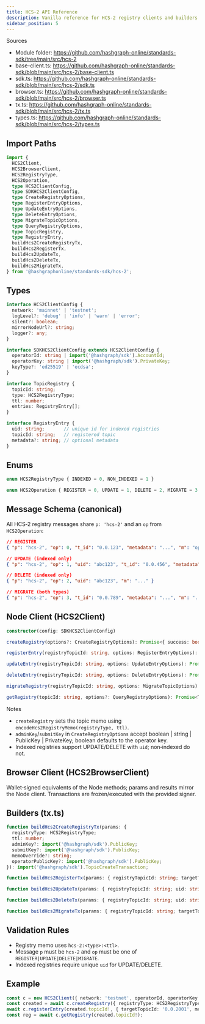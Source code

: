 ```yaml
---
title: HCS‑2 API Reference
description: Vanilla reference for HCS‑2 registry clients and builders in the Standards SDK.
sidebar_position: 5
---
```


Sources
- Module folder: https://github.com/hashgraph-online/standards-sdk/tree/main/src/hcs-2
- base-client.ts: https://github.com/hashgraph-online/standards-sdk/blob/main/src/hcs-2/base-client.ts
- sdk.ts: https://github.com/hashgraph-online/standards-sdk/blob/main/src/hcs-2/sdk.ts
- browser.ts: https://github.com/hashgraph-online/standards-sdk/blob/main/src/hcs-2/browser.ts
- tx.ts: https://github.com/hashgraph-online/standards-sdk/blob/main/src/hcs-2/tx.ts
- types.ts: https://github.com/hashgraph-online/standards-sdk/blob/main/src/hcs-2/types.ts

## Import Paths

```ts
import {
  HCS2Client,
  HCS2BrowserClient,
  HCS2RegistryType,
  HCS2Operation,
  type HCS2ClientConfig,
  type SDKHCS2ClientConfig,
  type CreateRegistryOptions,
  type RegisterEntryOptions,
  type UpdateEntryOptions,
  type DeleteEntryOptions,
  type MigrateTopicOptions,
  type QueryRegistryOptions,
  type TopicRegistry,
  type RegistryEntry,
  buildHcs2CreateRegistryTx,
  buildHcs2RegisterTx,
  buildHcs2UpdateTx,
  buildHcs2DeleteTx,
  buildHcs2MigrateTx,
} from '@hashgraphonline/standards-sdk/hcs-2';
```

## Types

```ts
interface HCS2ClientConfig {
  network: 'mainnet' | 'testnet';
  logLevel?: 'debug' | 'info' | 'warn' | 'error';
  silent?: boolean;
  mirrorNodeUrl?: string;
  logger?: any;
}

interface SDKHCS2ClientConfig extends HCS2ClientConfig {
  operatorId: string | import('@hashgraph/sdk').AccountId;
  operatorKey: string | import('@hashgraph/sdk').PrivateKey;
  keyType?: 'ed25519' | 'ecdsa';
}

interface TopicRegistry {
  topicId: string;
  type: HCS2RegistryType;
  ttl: number;
  entries: RegistryEntry[];
}

interface RegistryEntry {
  uid: string;       // unique id for indexed registries
  topicId: string;   // registered topic
  metadata?: string; // optional metadata
}
```

## Enums

```ts
enum HCS2RegistryType { INDEXED = 0, NON_INDEXED = 1 }

enum HCS2Operation { REGISTER = 0, UPDATE = 1, DELETE = 2, MIGRATE = 3 }
```

## Message Schema (canonical)

All HCS‑2 registry messages share `p: 'hcs-2'` and an `op` from `HCS2Operation`:

```json
// REGISTER
{ "p": "hcs-2", "op": 0, "t_id": "0.0.123", "metadata": "...", "m": "optional" }

// UPDATE (indexed only)
{ "p": "hcs-2", "op": 1, "uid": "abc123", "t_id": "0.0.456", "metadata": "...", "m": "..." }

// DELETE (indexed only)
{ "p": "hcs-2", "op": 2, "uid": "abc123", "m": "..." }

// MIGRATE (both types)
{ "p": "hcs-2", "op": 3, "t_id": "0.0.789", "metadata": "...", "m": "..." }
```

## Node Client (HCS2Client)

```ts
constructor(config: SDKHCS2ClientConfig)

createRegistry(options?: CreateRegistryOptions): Promise<{ success: boolean; topicId?: string; transactionId?: string; error?: string }>

registerEntry(registryTopicId: string, options: RegisterEntryOptions): Promise<{ success: boolean; receipt?: import('@hashgraph/sdk').TransactionReceipt; sequenceNumber?: number; error?: string }>

updateEntry(registryTopicId: string, options: UpdateEntryOptions): Promise<{ success: boolean; receipt?: import('@hashgraph/sdk').TransactionReceipt; sequenceNumber?: number; error?: string }>

deleteEntry(registryTopicId: string, options: DeleteEntryOptions): Promise<{ success: boolean; receipt?: import('@hashgraph/sdk').TransactionReceipt; sequenceNumber?: number; error?: string }>

migrateRegistry(registryTopicId: string, options: MigrateTopicOptions): Promise<{ success: boolean; receipt?: import('@hashgraph/sdk').TransactionReceipt; sequenceNumber?: number; error?: string }>

getRegistry(topicId: string, options?: QueryRegistryOptions): Promise<TopicRegistry>
```

Notes
- `createRegistry` sets the topic memo using `encodeHcs2RegistryMemo(registryType, ttl)`.
- `adminKey`/`submitKey` in `CreateRegistryOptions` accept boolean | string | PublicKey | PrivateKey; boolean defaults to the operator key.
- Indexed registries support UPDATE/DELETE with `uid`; non‑indexed do not.

## Browser Client (HCS2BrowserClient)

Wallet‑signed equivalents of the Node methods; params and results mirror the Node client. Transactions are frozen/executed with the provided signer.

## Builders (tx.ts)

```ts
function buildHcs2CreateRegistryTx(params: {
  registryType: HCS2RegistryType;
  ttl: number;
  adminKey?: import('@hashgraph/sdk').PublicKey;
  submitKey?: import('@hashgraph/sdk').PublicKey;
  memoOverride?: string;
  operatorPublicKey?: import('@hashgraph/sdk').PublicKey;
}): import('@hashgraph/sdk').TopicCreateTransaction;

function buildHcs2RegisterTx(params: { registryTopicId: string; targetTopicId: string; metadata?: string; memo?: string; analyticsMemo?: string }): import('@hashgraph/sdk').TopicMessageSubmitTransaction;

function buildHcs2UpdateTx(params: { registryTopicId: string; uid: string; targetTopicId: string; metadata?: string; memo?: string; analyticsMemo?: string }): import('@hashgraph/sdk').TopicMessageSubmitTransaction;

function buildHcs2DeleteTx(params: { registryTopicId: string; uid: string; memo?: string; analyticsMemo?: string }): import('@hashgraph/sdk').TopicMessageSubmitTransaction;

function buildHcs2MigrateTx(params: { registryTopicId: string; targetTopicId: string; metadata?: string; memo?: string; analyticsMemo?: string }): import('@hashgraph/sdk').TopicMessageSubmitTransaction;
```

## Validation Rules

- Registry memo uses `hcs-2:<type>:<ttl>`.
- Message `p` must be `hcs-2` and `op` must be one of `REGISTER|UPDATE|DELETE|MIGRATE`.
- Indexed registries require unique `uid` for UPDATE/DELETE.

## Example

```ts
const c = new HCS2Client({ network: 'testnet', operatorId, operatorKey });
const created = await c.createRegistry({ registryType: HCS2RegistryType.INDEXED, ttl: 86400 });
await c.registerEntry(created.topicId!, { targetTopicId: '0.0.2001', metadata: 'app=chat' });
const reg = await c.getRegistry(created.topicId!);
```
